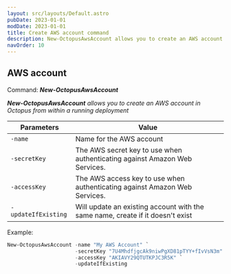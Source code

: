 ```yaml
---
layout: src/layouts/Default.astro
pubDate: 2023-01-01
modDate: 2023-01-01
title: Create AWS account command
description: New-OctopusAwsAccount allows you to create an AWS account in Octopus from within a running deployment
navOrder: 10
---
```


## AWS account
Command: **_New-OctopusAwsAccount_**

_**New-OctopusAwsAccount** allows you to create an AWS account in Octopus from within a running deployment_

| Parameters                    | Value                                                                                                      |
|-------------------------------|------------------------------------------------------------------------------------------------------------|
| `-name`                       | Name for the AWS account                                                                                   |
| `-secretKey`                  | The AWS secret key to use when authenticating against Amazon Web Services.                                 |
| `-accessKey`                  | The AWS access key to use when authenticating against Amazon Web Services.                                 |
| `-updateIfExisting`           | Will update an existing account with the same name, create if it doesn't exist                             |

Example:
```powershell
New-OctopusAwsAccount -name "My AWS Account" `
                      -secretKey "7U4MhdfjgcAk9niwPgXD81pTYY+fIvVsN3m" `
                      -accessKey "AKIAVY29QTUTKPJC3R5K" `
                      -updateIfExisting
```
